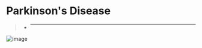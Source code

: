 # Parkinson's Disease

> - ______________________________________________________________________________________________________________________________________________________________________________

![image](https://storage.googleapis.com/kaggle-datasets-images/486701/907414/b4ff652dfed646e8d65571a851420a49/dataset-cover.jpg?t=2020-01-23-00-20-01)

